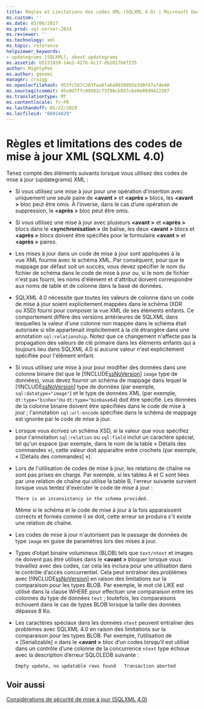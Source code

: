 ```yaml
---
title: Règles et Limitations des codes XML (SQLXML 4.0) | Microsoft Docs
ms.custom: ''
ms.date: 03/06/2017
ms.prod: sql-server-2014
ms.reviewer: ''
ms.technology: xml
ms.topic: reference
helpviewer_keywords:
- updategrams [SQLXML], about updategrams
ms.assetid: b5231859-14e2-4276-bc17-db2817b6f235
author: MightyPen
ms.author: genemi
manager: craigg
ms.openlocfilehash: 953fc5b7c203faa8fa6a9820993a3d0fd7a7de40
ms.sourcegitcommit: 45a9d7ffc99502c73f08cb937cbe9e89d9412397
ms.translationtype: MT
ms.contentlocale: fr-FR
ms.lasthandoff: 05/22/2019
ms.locfileid: "66014829"
---
```

# <a name="guidelines-and-limitations-of-xml-updategrams-sqlxml-40"></a>Règles et limitations des codes de mise à jour XML (SQLXML 4.0)
  Tenez compte des éléments suivants lorsque vous utilisez des codes de mise à jour (updategrams) XML :  
  
-   Si vous utilisez une mise à jour pour une opération d’insertion avec uniquement une seule paire de  **\<avant >** et  **\<après >** blocs, les  **\<avant >** bloc peut être omis. À l’inverse, dans le cas d’une opération de suppression, le  **\<après >** bloc peut être omis.  
  
-   Si vous utilisez une mise à jour avec plusieurs  **\<avant >** et  **\<après >** blocs dans le  **\<synchronisation >** de balise, les deux  **\<avant >** blocs et  **\<après >** blocs doivent être spécifiés pour le formulaire  **\<avant >** et  **\<après >** paires.  
  
-   Les mises à jour dans un code de mise à jour sont appliquées à la vue XML fournie avec le schéma XML. Par conséquent, pour que le mappage par défaut soit un succès, vous devez spécifier le nom du fichier de schéma dans le code de mise à jour ou, si le nom de fichier n'est pas fourni, les noms d'élément et d'attribut doivent correspondre aux noms de table et de colonne dans la base de données.  
  
-   SQLXML 4.0 nécessite que toutes les valeurs de colonne dans un code de mise à jour soient explicitement mappées dans le schéma (XDR ou XSD) fourni pour composer la vue XML de ses éléments enfants. Ce comportement diffère des versions antérieures de SQLXML dans lesquelles la valeur d'une colonne non mappée dans le schéma était autorisée si elle appartenait implicitement à la clé étrangère dans une annotation `sql:relationship`. Notez que ce changement n'affecte pas la propagation des valeurs de clé primaire dans les éléments enfants qui a toujours lieu dans SQLXML 4.0 si aucune valeur n'est explicitement spécifiée pour l'élément enfant.  
  
-   Si vous utilisez une mise à jour pour modifier des données dans une colonne binaire (tel que le [!INCLUDE[ssNoVersion](../../../includes/ssnoversion-md.md)] `image` type de données), vous devez fournir un schéma de mappage dans lequel le [!INCLUDE[ssNoVersion](../../../includes/ssnoversion-md.md)] type de données (par exemple, `sql:datatype="image"`) et le type de données XML (par exemple, `dt:type="binhex"`ou `dt:type="binbase64`) doit être spécifié. Les données de la colonne binaire doivent être spécifiées dans le code de mise à jour ; l'annotation `sql:url-encode` spécifiée dans le schéma de mappage est ignorée par le code de mise à jour.  
  
-   Lorsque vous écrivez un schéma XSD, si la valeur que vous spécifiez pour l'annotation `sql:relation` ou `sql:field` inclut un caractère spécial, tel qu'un espace (par exemple, dans le nom de la table « Détails des commandes »), cette valeur doit apparaître entre crochets (par exemple, « [Détails des commandes] »).  
  
-   Lors de l'utilisation de codes de mise à jour, les relations de chaîne ne sont pas prises en charge. Par exemple, si les tables A et C sont liées par une relation de chaîne qui utilise la table B, l'erreur suivante survient lorsque vous tentez d'exécuter le code de mise à jour :  
  
    ```  
    There is an inconsistency in the schema provided.  
    ```  
  
     Même si le schéma et le code de mise à jour à la fois apparaissent corrects et formés comme il se doit, cette erreur se produira s'il existe une relation de chaîne.  
  
-   Les codes de mise à jour n'autorisent pas le passage de données de type `image` en guise de paramètres lors des mises à jour.  
  
-   Types d’objet binaire volumineux (BLOB) tels que `text/ntext` et images ne doivent pas être utilisés dans le  **\<avant >** bloquer lorsque vous travaillez avec des codes, car cela les inclura pour une utilisation dans le contrôle d’accès concurrentiel. Cela peut entraîner des problèmes avec [!INCLUDE[ssNoVersion](../../../includes/ssnoversion-md.md)] en raison des limitations sur la comparaison pour les types BLOB. Par exemple, le mot clé LIKE est utilisé dans la clause WHERE pour effectuer une comparaison entre les colonnes du type de données `text` ; toutefois, les comparaisons échouent dans le cas de types BLOB lorsque la taille des données dépasse 8 Ko.  
  
-   Les caractères spéciaux dans les données `ntext` peuvent entraîner des problèmes avec SQLXML 4.0 en raison des limitations sur la comparaison pour les types BLOB. Par exemple, l’utilisation de « [Serializable] » dans le  **\<avant >** bloc d’un codes lorsqu’il est utilisé dans un contrôle d’une colonne de la concurrence `ntext` type échoue avec la description d’erreur SQLOLEDB suivante :  
  
    ```  
    Empty update, no updatable rows found   Transaction aborted  
    ```  
  
## <a name="see-also"></a>Voir aussi  
 [Considérations de sécurité de mise à jour &#40;SQLXML 4.0&#41;](../security/updategram-security-considerations-sqlxml-4-0.md)  
  
  
